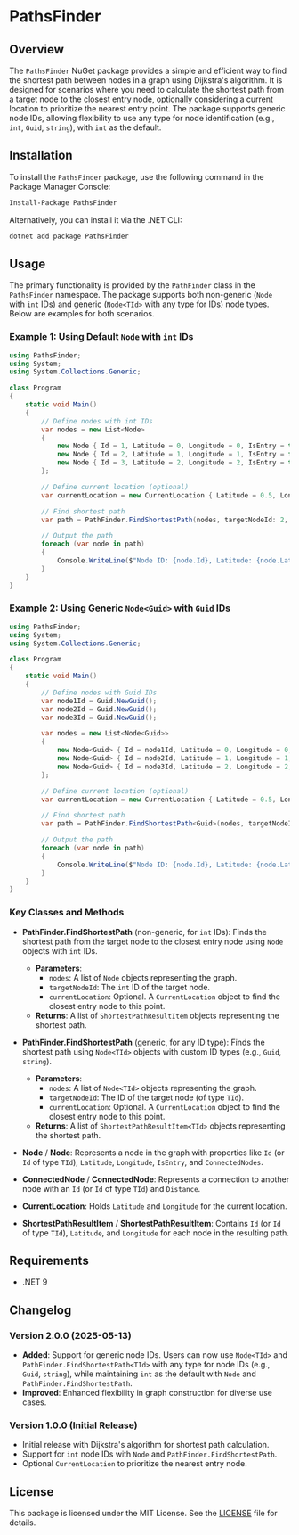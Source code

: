 # PathsFinder

## Overview
The `PathsFinder` NuGet package provides a simple and efficient way to find the shortest path between nodes in a graph using Dijkstra's algorithm. It is designed for scenarios where you need to calculate the shortest path from a target node to the closest entry node, optionally considering a current location to prioritize the nearest entry point. The package supports generic node IDs, allowing flexibility to use any type for node identification (e.g., `int`, `Guid`, `string`), with `int` as the default.

## Installation
To install the `PathsFinder` package, use the following command in the Package Manager Console:

```bash
Install-Package PathsFinder
```

Alternatively, you can install it via the .NET CLI:

```bash
dotnet add package PathsFinder
```

## Usage
The primary functionality is provided by the `PathFinder` class in the `PathsFinder` namespace. The package supports both non-generic (`Node` with `int` IDs) and generic (`Node<TId>` with any type for IDs) node types. Below are examples for both scenarios.

### Example 1: Using Default `Node` with `int` IDs
```csharp
using PathsFinder;
using System;
using System.Collections.Generic;

class Program
{
    static void Main()
    {
        // Define nodes with int IDs
        var nodes = new List<Node>
        {
            new Node { Id = 1, Latitude = 0, Longitude = 0, IsEntry = true, ConnectedNodes = new List<ConnectedNode> { new ConnectedNode { Id = 2, Distance = 1 } } },
            new Node { Id = 2, Latitude = 1, Longitude = 1, IsEntry = false, ConnectedNodes = new List<ConnectedNode> { new ConnectedNode { Id = 1, Distance = 1 }, new ConnectedNode { Id = 3, Distance = 1 } } },
            new Node { Id = 3, Latitude = 2, Longitude = 2, IsEntry = true, ConnectedNodes = new List<ConnectedNode> { new ConnectedNode { Id = 2, Distance = 1 } } }
        };

        // Define current location (optional)
        var currentLocation = new CurrentLocation { Latitude = 0.5, Longitude = 0.5 };

        // Find shortest path
        var path = PathFinder.FindShortestPath(nodes, targetNodeId: 2, currentLocation);

        // Output the path
        foreach (var node in path)
        {
            Console.WriteLine($"Node ID: {node.Id}, Latitude: {node.Latitude}, Longitude: {node.Longitude}");
        }
    }
}
```

### Example 2: Using Generic `Node<Guid>` with `Guid` IDs
```csharp
using PathsFinder;
using System;
using System.Collections.Generic;

class Program
{
    static void Main()
    {
        // Define nodes with Guid IDs
        var node1Id = Guid.NewGuid();
        var node2Id = Guid.NewGuid();
        var node3Id = Guid.NewGuid();

        var nodes = new List<Node<Guid>>
        {
            new Node<Guid> { Id = node1Id, Latitude = 0, Longitude = 0, IsEntry = true, ConnectedNodes = new List<ConnectedNode<Guid>> { new ConnectedNode<Guid> { Id = node2Id, Distance = 1 } } },
            new Node<Guid> { Id = node2Id, Latitude = 1, Longitude = 1, IsEntry = false, ConnectedNodes = new List<ConnectedNode<Guid>> { new ConnectedNode<Guid> { Id = node1Id, Distance = 1 }, new ConnectedNode<Guid> { Id = node3Id, Distance = 1 } } },
            new Node<Guid> { Id = node3Id, Latitude = 2, Longitude = 2, IsEntry = true, ConnectedNodes = new List<ConnectedNode<Guid>> { new ConnectedNode<Guid> { Id = node2Id, Distance = 1 } } }
        };

        // Define current location (optional)
        var currentLocation = new CurrentLocation { Latitude = 0.5, Longitude = 0.5 };

        // Find shortest path
        var path = PathFinder.FindShortestPath<Guid>(nodes, targetNodeId: node2Id, currentLocation);

        // Output the path
        foreach (var node in path)
        {
            Console.WriteLine($"Node ID: {node.Id}, Latitude: {node.Latitude}, Longitude: {node.Longitude}");
        }
    }
}
```

### Key Classes and Methods
- **PathFinder.FindShortestPath** (non-generic, for `int` IDs): Finds the shortest path from the target node to the closest entry node using `Node` objects with `int` IDs.
  - **Parameters**:
    - `nodes`: A list of `Node` objects representing the graph.
    - `targetNodeId`: The `int` ID of the target node.
    - `currentLocation`: Optional. A `CurrentLocation` object to find the closest entry node to this point.
  - **Returns**: A list of `ShortestPathResultItem` objects representing the shortest path.

- **PathFinder.FindShortestPath<TId>** (generic, for any ID type): Finds the shortest path using `Node<TId>` objects with custom ID types (e.g., `Guid`, `string`).
  - **Parameters**:
    - `nodes`: A list of `Node<TId>` objects representing the graph.
    - `targetNodeId`: The ID of the target node (of type `TId`).
    - `currentLocation`: Optional. A `CurrentLocation` object to find the closest entry node to this point.
  - **Returns**: A list of `ShortestPathResultItem<TId>` objects representing the shortest path.

- **Node** / **Node<TId>**: Represents a node in the graph with properties like `Id` (or `Id` of type `TId`), `Latitude`, `Longitude`, `IsEntry`, and `ConnectedNodes`.
- **ConnectedNode** / **ConnectedNode<TId>**: Represents a connection to another node with an `Id` (or `Id` of type `TId`) and `Distance`.
- **CurrentLocation**: Holds `Latitude` and `Longitude` for the current location.
- **ShortestPathResultItem** / **ShortestPathResultItem<TId>**: Contains `Id` (or `Id` of type `TId`), `Latitude`, and `Longitude` for each node in the resulting path.

## Requirements
- .NET 9

## Changelog
### Version 2.0.0 (2025-05-13)
- **Added**: Support for generic node IDs. Users can now use `Node<TId>` and `PathFinder.FindShortestPath<TId>` with any type for node IDs (e.g., `Guid`, `string`), while maintaining `int` as the default with `Node` and `PathFinder.FindShortestPath`.
- **Improved**: Enhanced flexibility in graph construction for diverse use cases.

### Version 1.0.0 (Initial Release)
- Initial release with Dijkstra's algorithm for shortest path calculation.
- Support for `int` node IDs with `Node` and `PathFinder.FindShortestPath`.
- Optional `CurrentLocation` to prioritize the nearest entry node.

## License
This package is licensed under the MIT License. See the [LICENSE](LICENSE) file for details.